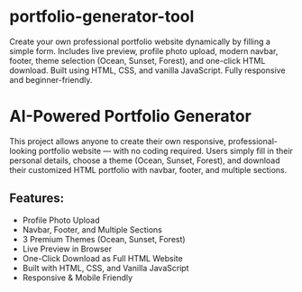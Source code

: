 # portfolio-generator-tool
Create your own professional portfolio website dynamically by filling a simple form. Includes live preview, profile photo upload, modern navbar, footer, theme selection (Ocean, Sunset, Forest), and one-click HTML download. Built using HTML, CSS, and vanilla JavaScript. Fully responsive and beginner-friendly.

# AI-Powered Portfolio Generator

This project allows anyone to create their own responsive, professional-looking portfolio website — with no coding required. Users simply fill in their personal details, choose a theme (Ocean, Sunset, Forest), and download their customized HTML portfolio with navbar, footer, and multiple sections.

## Features:
- Profile Photo Upload
- Navbar, Footer, and Multiple Sections
- 3 Premium Themes (Ocean, Sunset, Forest)
- Live Preview in Browser
- One-Click Download as Full HTML Website
- Built with HTML, CSS, and Vanilla JavaScript
- Responsive & Mobile Friendly

